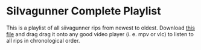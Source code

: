 # SiIvagunner Complete Playlist

This is a playlist of all siivagunner rips from newest to oldest.
Download [this file](./siivagunner_full_playlist.m3u) and drag drag it onto any good video player (i. e. mpv or vlc) to listen to all rips in chronological order.
